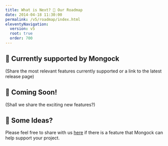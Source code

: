 ```yaml
---
title: What is Next? 🚀 Our Roadmap  
date: 2014-04-18 11:30:00 
permalink: /v5/roadmap/index.html
eleventyNavigation:
  version: v5
  root: true
  order: 700
---
```


## 💪 Currently supported by Mongock

(Share the most relevant features currently supported or a link to the latest release page)

## 🤖 Coming Soon!

(Shall we share the exciting new features?)

## 🧠 Some Ideas?

Please feel free to share with us [here](mailto:dev@cloudyrock.io) if there is a feature that Mongock can help support your project. 